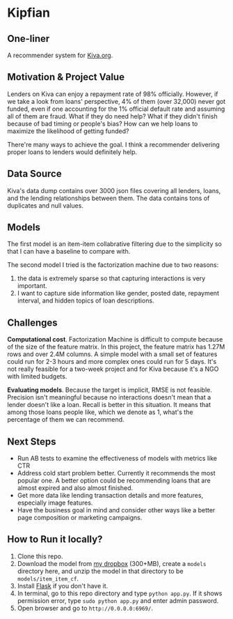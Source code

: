 # Kipfian

## One-liner
A recommender system for [Kiva.org](http://www.kiva.org).

## Motivation & Project Value
Lenders on Kiva can enjoy a repayment rate of 98% officially. However, if we take a look from loans' perspective, 4% of them (over 32,000) never got funded, even if one accounting for the 1% official default rate and assuming all of them are fraud. What if they do need help? What if they didn't finish because of bad timing or people's bias? How can we help loans to maximize the likelihood of getting funded?

There're many ways to achieve the goal. I think a recommender delivering proper loans to lenders would definitely help. 

## Data Source
Kiva's data dump contains over 3000 json files covering all lenders, loans, and the lending relationships between them. The data contains tons of duplicates and null values.

## Models
The first model is an item-item collabrative filtering due to the simplicity so that I can have a baseline to compare with.

The second model I tried is the factorization machine due to two reasons:

1. the data is extremely sparse so that capturing interactions is very important.
2. I want to capture side information like gender, posted date, repayment interval, and hidden topics of loan descriptions.

## Challenges
**Computational cost**. Factorization Machine is difficult to compute because of the size of the feature matrix. In this project, the feature matrix has 1.27M rows and over 2.4M columns. A simple model with a small set of features could run for 2-3 hours and more complex ones could run for 5 days. It's not really feasible for a two-week project and for Kiva because it's a NGO with limited budgets. 

**Evaluating models**. Because the target is implicit, RMSE is not feasible. Precision isn't meaningful because no interactions doesn't mean that a lender doesn't like a loan. Recall is better in this situation. It means that among those loans people like, which we denote as 1, what's the percentage of them we can recommend.

## Next Steps
- Run AB tests to examine the effectiveness of models with metrics like CTR
- Address cold start problem better. Currently it recommends the most popular one. A better option could be recommending loans that are almost expired and also almost finished. 
- Get more data like lending transaction details and more features, especially image features.
- Have the business goal in mind and consider other ways like a better page composition or marketing campaigns. 

## How to Run it locally?
1. Clone this repo.
2. Download the model from [my dropbox]() (300+MB), create a `models` directory here, and unzip the model in that directory to be `models/item_item_cf`.
3. Install [Flask](http://flask.pocoo.org/docs/0.10/installation/) if you don't have it.
4. In terminal, go to this repo directory and type `python app.py`. If it shows permission error, type `sudo python app.py` and enter admin password.
5. Open browser and go to `http://0.0.0.0:6969/`.
